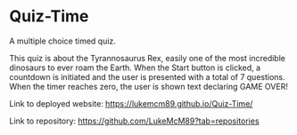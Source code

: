 # Quiz-Time

A multiple choice timed quiz.

This quiz is about the Tyrannosaurus Rex, easily one of the most incredible dinosaurs to ever roam the Earth.
When the Start button is clicked, a countdown is initiated and the user is presented with a total of 7 questions. 
When the timer reaches zero, the user is shown text declaring GAME OVER!

Link to deployed website: https://lukemcm89.github.io/Quiz-Time/

Link to repository: https://github.com/LukeMcM89?tab=repositories